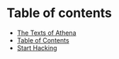 # Table of contents

* [The Texts of Athena](README.md)
* [Table of Contents](table-of-contents.md)
* [Start Hacking](start-hacking.md)
